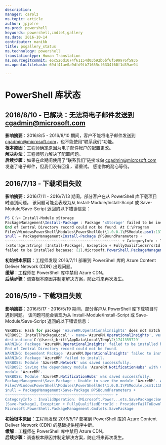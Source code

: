 ```yaml
---
description: 
manager: carolz
ms.topic: article
author: jpjofre
ms.prod: powershell
keywords: powershell,cmdlet,gallery
ms.date: 2016-10-14
contributor: manikb
title: psgallery_status
ms.technology: powershell
translationtype: Human Translation
ms.sourcegitcommit: e6c526d1074f61154d03b92b6bf6f599976f5936
ms.openlocfilehash: 69df41ae0a9dfd9fb71655cf6334f60f1d39ae94

---
```


PowerShell 库状态
=========================


## 2016/8/10 - 已解决：无法将电子邮件发送到 cgadmin@microsoft.com

__影响摘要__：2016/8/5 - 2016/8/10 期间，客户不能将电子邮件发送到 cgadmin@microsoft.com，也不能使用“联系我们”功能。  
__根本原因__：工程师确定原因为电子邮件帐户的配置更改。  
__解决办法__：工程师努力解决了配置问题。  
__后续步骤__：如果在此期间使用了“联系我们”链接或向 cgadmin@microsoft.com 发送了电子邮件，但我们没有回复，请重试。 感谢你的耐心等待。



## 2016/7/13 - 下载项目失败

__影响摘要__：2016/7/11 - 2016/7/13 期间，部分客户在从 PowerShell 库下载项目时遇到问题。 该问题可能会表现为从 Install-Module/Install-Script 或 Save-Module/Save-Script 返回的以下错误信息：

```PowerShell
PS C:\> Install-Module xStorage 
PackageManagement\Install-Package : Package 'xStorage' failed to be installed because: 
End of Central Directory record could not be found. At C:\Program 
Files\WindowsPowerShell\Modules\PowerShellGet\1.0.0.1\PSModule.psm1:1375 char:21 + ... 
$null = PackageManagement\Install-Package @PSBoundParameters + 
~~~~~~~~~~~~~~~~~~~~~~~~~~~~~~~~~~~~~~~~~~~~~~~~~~~~ + CategoryInfo : InvalidResult: 
(xStorage:String) [Install-Package], Exception + FullyQualifiedErrorId : Package '{0}' 
failed to be installed because: {1},Microsoft.PowerShell.PackageManagement.Cmdlets.InstallPackage 
```

__初始根本原因__：工程师发现 2016/7/11 部署到 PowerShell 库的 Azure Content Deliver Network (CDN) 出现问题。  
__缓解__：工程师在 PowerShell 库中禁用 Azure CDN。  
__后续步骤__：调查根本原因并制定解决方案，防止将来再次发生。


## 2016/5/19 - 下载项目失败
__影响摘要__：2016/5/17 - 2016/5/19 期间，部分客户从 PowerShell 库下载项目时遇到问题。 该问题可能会表现为从 Install-Module/Install-Script 或 Save-Module/Save-Script 返回的以下错误信息：

```PowerShell
VERBOSE: Hash for package 'AzureRM.OperationalInsights' does not match hash provided from the server.
VERBOSE: InstallPackageLocal' - name='AzureRM.OperationalInsights', version='1.0.8',
destination='C:\Users\jbritt\AppData\Local\Temp\2\1741355729'
WARNING: Package 'AzureRM.OperationalInsights' failed to be installed because: 
End of Central Directory record could not be found. 
WARNING: Dependent Package 'AzureRM.OperationalInsights' failed to install. 
WARNING: Package 'AzureRM' failed to install. 
VERBOSE: Module 'AzureRM.Network' was saved successfully. 
VERBOSE: Saving the dependency module 'AzureRM.NotificationHubs' with version '1.0.8' for the 
module 'AzureRM'. 
VERBOSE: Module 'AzureRM.NotificationHubs' was saved successfully. 
PackageManagement\Save-Package : Unable to save the module 'AzureRM'. At C:\Program 
Files\WindowsPowerShell\Modules\PowerShellGet\1.0.0.1\PSModule.psm1:1187 char:21 + 
$null = PackageManagement\Save-Package @PSBoundParameters + 
~~~~~~~~~~~~~~~~~~~~~~~~~~~~~~~~~~~~~~~~~~~~~~~~~ + 
CategoryInfo : InvalidOperation: (Microsoft.Power...ets.SavePackage:SavePackage) 
[Save-Package], Exception + FullyQualifiedErrorId : ProviderFailToDownloadFile,
Microsoft.PowerShell.PackageManagement.Cmdlets.SavePackage 
```

__初始根本原因__：工程师发现 2016/5/17 部署到 PowerShell 库的 Azure Content Deliver Network (CDN) 的基础提供程序中断。  
__缓解__：工程师在 PowerShell 库中禁用 Azure CDN。  
__后续步骤__：调查根本原因并制定解决方案，防止将来再次发生。




<!--HONumber=Oct16_HO2-->


